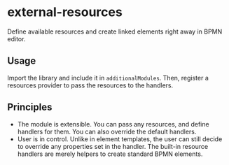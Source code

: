 # external-resources

Define available resources and create linked elements right away in BPMN editor.

## Usage

Import the library and include it in `additionalModules`.
Then, register a resources provider to pass the resources to the handlers.

## Principles

* The module is extensible. You can pass any resources, and define handlers for them.
You can also override the default handlers.
* User is in control. Unlike in element templates, the user can still decide to override any properties set in the handler. The built-in resource handlers are merely helpers to create standard BPMN elements.
